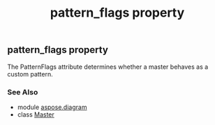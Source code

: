 ﻿---
title: pattern_flags property
second_title: Aspose.Diagram for Python via .NET API References
description: 
type: docs
weight: 160
url: /python-net/aspose.diagram/master/pattern_flags/
is_root: false
---

## pattern_flags property


The PatternFlags attribute determines whether a master behaves as a custom pattern.

### See Also
* module [aspose.diagram](../../)
* class [Master](/diagram/python-net/aspose.diagram/master)

